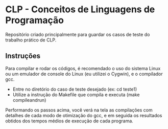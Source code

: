 # CLP - Conceitos de Linguagens de Programação

Repositório criado principalmente para guardar os casos de teste do trabalho prático de CLP.

## Instruções

Para compilar e rodar os códigos, é recomendado o uso do sistema Linux ou um emulador de console do Linux (eu utilizei o Cygwin), e o compilador gcc.

- Entre no diretório do caso de teste desejado (ex: cd teste1)
- Utilize a instrução do Makefile que compila e executa (make compileandrun)

Performando os passos acima, você verá na tela as compilações com detalhes de cada modo de otimização do gcc, e em seguida os resultados obtidos dos tempos médios de execução de cada programa.
